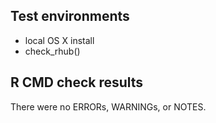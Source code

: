 ## Test environments
* local OS X install
* check_rhub()


## R CMD check results

There were no ERRORs, WARNINGs, or NOTES.


